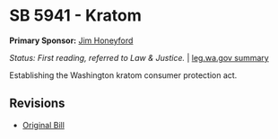 # SB 5941 - Kratom
**Primary Sponsor:** [Jim Honeyford](/person/leg/jim.honeyford.md)

*Status: First reading, referred to Law & Justice.* | [leg.wa.gov summary](https://app.leg.wa.gov/billsummary?BillNumber=5941&Year=2021)

Establishing the Washington kratom consumer protection act.

## Revisions
* [Original Bill](1/)